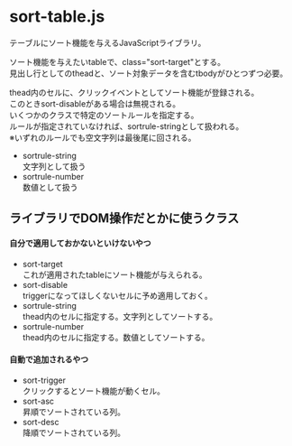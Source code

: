 # sort-table.js

テーブルにソート機能を与えるJavaScriptライブラリ。

ソート機能を与えたいtableで、class="sort-target"とする。  
見出し行としてのtheadと、ソート対象データを含むtbodyがひとつずつ必要。

thead内のセルに、クリックイベントとしてソート機能が登録される。  
このときsort-disableがある場合は無視される。  
いくつかのクラスで特定のソートルールを指定する。  
ルールが指定されていなければ、sortrule-stringとして扱われる。    
※いずれのルールでも空文字列は最後尾に回される。
* sortrule-string  
文字列として扱う
* sortrule-number  
数値として扱う

 
 
## ライブラリでDOM操作だとかに使うクラス

#### 自分で適用しておかないといけないやつ
* sort-target  
これが適用されたtableにソート機能が与えられる。
* sort-disable  
triggerになってほしくないセルに予め適用しておく。
* sortrule-string  
thead内のセルに指定する。文字列としてソートする。
* sortrule-number  
thead内のセルに指定する。数値としてソートする。

#### 自動で追加されるやつ
* sort-trigger  
クリックするとソート機能が動くセル。
* sort-asc  
昇順でソートされている列。
* sort-desc  
降順でソートされている列。
